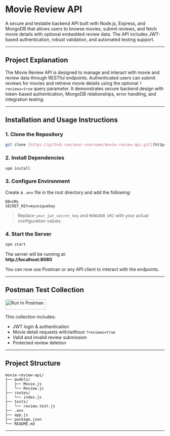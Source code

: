 # Movie Review API

A secure and testable backend API built with Node.js, Express, and MongoDB that allows users to browse movies, submit reviews, and fetch movie details with optional embedded review data. The API includes JWT-based authentication, robust validation, and automated testing support.

---

## Project Explanation

The Movie Review API is designed to manage and interact with movie and review data through RESTful endpoints. Authenticated users can submit reviews for movies and retrieve movie details using the optional `?reviews=true` query parameter. It demonstrates secure backend design with token-based authentication, MongoDB relationships, error handling, and integration testing.

---

## Installation and Usage Instructions

### 1. Clone the Repository

```bash
git clone [https://github.com/your-username/movie-review-api.git](https://github.com/MOONKYU401/CSCI3916-HW4.git)
```

### 2. Install Dependencies

```bash
npm install
```

### 3. Configure Environment

Create a `.env` file in the root directory and add the following:

```env
DB=URL
SECRET_KEY=myuniquekey
```

> Replace `your_jwt_secret_key` and `MONGODB_URI` with your actual configuration values.

### 4. Start the Server

```bash
npm start
```

The server will be running at:  
**http://localhost:8080**

You can now use Postman or any API client to interact with the endpoints.

---

## Postman Test Collection

[<img src="https://run.pstmn.io/button.svg" alt="Run In Postman" style="width: 128px; height: 32px;">](https://app.getpostman.com/run-collection/41591091-1b2b23e0-30e6-4e72-bb1d-c5095c95f89a?action=collection%2Ffork&source=rip_markdown&collection-url=entityId%3D41591091-1b2b23e0-30e6-4e72-bb1d-c5095c95f89a%26entityType%3Dcollection%26workspaceId%3D20d203b2-5fa1-4169-876c-f1d6740e5574#?env%5BMoon_HW4%5D=W3sia2V5IjoiSldUIiwidmFsdWUiOiIiLCJlbmFibGVkIjp0cnVlLCJ0eXBlIjoiZGVmYXVsdCIsInNlc3Npb25WYWx1ZSI6IkpXVC4uLiIsImNvbXBsZXRlU2Vzc2lvblZhbHVlIjoiSldUIGV5SmhiR2NpT2lKSVV6STFOaUlzSW5SNWNDSTZJa3BYVkNKOS5leUpwWkNJNklqWTNaV1E0WkdJeE5UaGlNR1V6TURBMU1qUTBNakk1TXlJc0luVnpaWEp1WVcxbElqb2lZbUYwYldGdU1pSXNJbWxoZENJNk1UYzBNell6TkRVNU0zMC5WY3JSZXNNTEY3ZnMwSFA0RGZ3NHN5SFkyWXdZV3JoYklpbkdHYTZjQmRrIiwic2Vzc2lvbkluZGV4IjowfV0=)

This collection includes:
- JWT login & authentication
- Movie detail requests with/without `?reviews=true`
- Valid and invalid review submission
- Protected review deletion

---

## Project Structure

```
movie-review-api/
├── models/
│   ├── Movie.js
│   └── Review.js
├── routes/
│   └── index.js
├── tests/
│   └── review.test.js
├── .env
├── app.js
├── package.json
└── README.md
```

---
